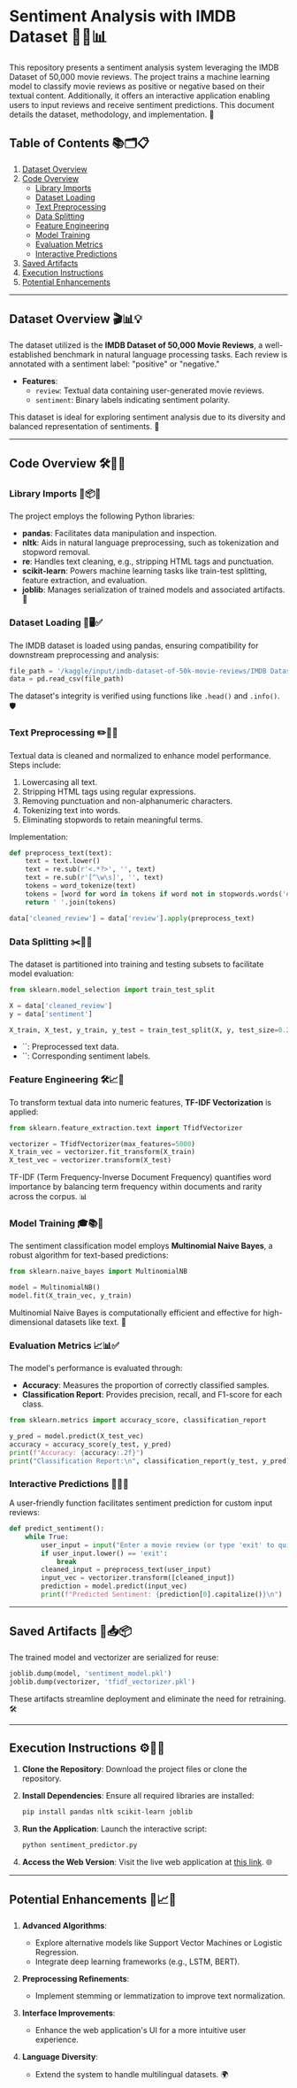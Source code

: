 # Sentiment Analysis with IMDB Dataset 🎥✨📊

This repository presents a sentiment analysis system leveraging the IMDB Dataset of 50,000 movie reviews. The project trains a machine learning model to classify movie reviews as positive or negative based on their textual content. Additionally, it offers an interactive application enabling users to input reviews and receive sentiment predictions. This document details the dataset, methodology, and implementation. 🌟

## Table of Contents 📚🗂️📋

1. [Dataset Overview](#dataset-overview)
2. [Code Overview](#code-overview)
   - [Library Imports](#library-imports)
   - [Dataset Loading](#dataset-loading)
   - [Text Preprocessing](#text-preprocessing)
   - [Data Splitting](#data-splitting)
   - [Feature Engineering](#feature-engineering)
   - [Model Training](#model-training)
   - [Evaluation Metrics](#evaluation-metrics)
   - [Interactive Predictions](#interactive-predictions)
3. [Saved Artifacts](#saved-artifacts)
4. [Execution Instructions](#execution-instructions)
5. [Potential Enhancements](#potential-enhancements)

---

## Dataset Overview 🎬📊💡

The dataset utilized is the **IMDB Dataset of 50,000 Movie Reviews**, a well-established benchmark in natural language processing tasks. Each review is annotated with a sentiment label: "positive" or "negative."

- **Features**:
  - `review`: Textual data containing user-generated movie reviews.
  - `sentiment`: Binary labels indicating sentiment polarity.

This dataset is ideal for exploring sentiment analysis due to its diversity and balanced representation of sentiments. 🌈

---

## Code Overview 🛠️📜🧩

### Library Imports 🐍📦📘

The project employs the following Python libraries:

- **pandas**: Facilitates data manipulation and inspection.
- **nltk**: Aids in natural language preprocessing, such as tokenization and stopword removal.
- **re**: Handles text cleaning, e.g., stripping HTML tags and punctuation.
- **scikit-learn**: Powers machine learning tasks like train-test splitting, feature extraction, and evaluation.
- **joblib**: Manages serialization of trained models and associated artifacts. 💾

### Dataset Loading 📂🖥️✅

The IMDB dataset is loaded using pandas, ensuring compatibility for downstream preprocessing and analysis:

```python
file_path = '/kaggle/input/imdb-dataset-of-50k-movie-reviews/IMDB Dataset.csv'
data = pd.read_csv(file_path)
```

The dataset's integrity is verified using functions like `.head()` and `.info()`. 🛡️

### Text Preprocessing ✏️🧹📑

Textual data is cleaned and normalized to enhance model performance. Steps include:

1. Lowercasing all text.
2. Stripping HTML tags using regular expressions.
3. Removing punctuation and non-alphanumeric characters.
4. Tokenizing text into words.
5. Eliminating stopwords to retain meaningful terms.

Implementation:

```python
def preprocess_text(text):
    text = text.lower()
    text = re.sub(r'<.*?>', '', text)
    text = re.sub(r'[^\w\s]', '', text)
    tokens = word_tokenize(text)
    tokens = [word for word in tokens if word not in stopwords.words('english')]
    return ' '.join(tokens)

data['cleaned_review'] = data['review'].apply(preprocess_text)
```

### Data Splitting ✂️🧪🎯

The dataset is partitioned into training and testing subsets to facilitate model evaluation:

```python
from sklearn.model_selection import train_test_split

X = data['cleaned_review']
y = data['sentiment']

X_train, X_test, y_train, y_test = train_test_split(X, y, test_size=0.2, random_state=42)
```

- \`\`: Preprocessed text data.
- \`\`: Corresponding sentiment labels.

### Feature Engineering 🛠️📈🧠

To transform textual data into numeric features, **TF-IDF Vectorization** is applied:

```python
from sklearn.feature_extraction.text import TfidfVectorizer

vectorizer = TfidfVectorizer(max_features=5000)
X_train_vec = vectorizer.fit_transform(X_train)
X_test_vec = vectorizer.transform(X_test)
```

TF-IDF (Term Frequency-Inverse Document Frequency) quantifies word importance by balancing term frequency within documents and rarity across the corpus. 📊

### Model Training 🎓📚🤖

The sentiment classification model employs **Multinomial Naive Bayes**, a robust algorithm for text-based predictions:

```python
from sklearn.naive_bayes import MultinomialNB

model = MultinomialNB()
model.fit(X_train_vec, y_train)
```

Multinomial Naive Bayes is computationally efficient and effective for high-dimensional datasets like text. 🚀

### Evaluation Metrics 📈📊✅

The model's performance is evaluated through:

- **Accuracy**: Measures the proportion of correctly classified samples.
- **Classification Report**: Provides precision, recall, and F1-score for each class.

```python
from sklearn.metrics import accuracy_score, classification_report

y_pred = model.predict(X_test_vec)
accuracy = accuracy_score(y_test, y_pred)
print(f"Accuracy: {accuracy:.2f}")
print("Classification Report:\n", classification_report(y_test, y_pred))
```

### Interactive Predictions 🤔📢🔮

A user-friendly function facilitates sentiment prediction for custom input reviews:

```python
def predict_sentiment():
    while True:
        user_input = input("Enter a movie review (or type 'exit' to quit): ")
        if user_input.lower() == 'exit':
            break
        cleaned_input = preprocess_text(user_input)
        input_vec = vectorizer.transform([cleaned_input])
        prediction = model.predict(input_vec)
        print(f"Predicted Sentiment: {prediction[0].capitalize()}\n")
```

---

## Saved Artifacts 💾📥📦

The trained model and vectorizer are serialized for reuse:

```python
joblib.dump(model, 'sentiment_model.pkl')
joblib.dump(vectorizer, 'tfidf_vectorizer.pkl')
```

These artifacts streamline deployment and eliminate the need for retraining. 🛠️

---

## Execution Instructions ⚙️🚀📖

1. **Clone the Repository**: Download the project files or clone the repository.

2. **Install Dependencies**: Ensure all required libraries are installed:

   ```bash
   pip install pandas nltk scikit-learn joblib
   ```

3. **Run the Application**: Launch the interactive script:

   ```bash
   python sentiment_predictor.py
   ```

4. **Access the Web Version**: Visit the live web application at [this link](https://v0-sentiment-analysis-lbfbrbo1vhf.vercel.app/). 🌐

---

## Potential Enhancements 🌟📈🔧

1. **Advanced Algorithms**:

   - Explore alternative models like Support Vector Machines or Logistic Regression.
   - Integrate deep learning frameworks (e.g., LSTM, BERT).

2. **Preprocessing Refinements**:

   - Implement stemming or lemmatization to improve text normalization.

3. **Interface Improvements**:

   - Enhance the web application's UI for a more intuitive user experience.

4. **Language Diversity**:

   - Extend the system to handle multilingual datasets. 🌍

